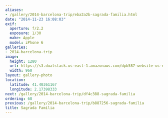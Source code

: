 ```yaml
---
aliases:
- /gallery/2014-barcelona-trip/eba2a2b-sagrada-familia.html
date: "2014-11-23 16:08:03"
exif:
  aperture: f/2.2
  exposure: 1/30
  make: Apple
  model: iPhone 6
galleries:
- 2014-barcelona-trip
image:
  height: 1280
  url: https://s3.dualstack.us-east-1.amazonaws.com/dpb587-website-us-east-1/asset/gallery/2014-barcelona-trip/eba2a2b-sagrada-familia~1280.jpg
  width: 960
layout: gallery-photo
location:
  latitude: 41.40361167
  longitude: 2.17398333
next: /gallery/2014-barcelona-trip/df4c388-sagrada-familia
ordering: 68
previous: /gallery/2014-barcelona-trip/b887256-sagrada-familia
title: Sagrada Família
---
```

